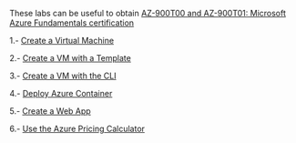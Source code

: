 These labs can be useful to obtain [AZ-900T00 and AZ-900T01: Microsoft Azure Fundamentals certification](https://learn.microsoft.com/en-us/certifications/exams/az-900/)

1.- [Create a Virtual Machine](instructions/Walkthroughs/01-Create%20a%20virtual%20machine.md)

2.- [Create a VM with a Template](instructions/Walkthroughs/09-Create%20a%20VM%20with%20a%20Template.md)

3.- [Create a VM with the CLI ](instructions/Walkthroughs/11-Create%20a%20VM%20with%20the%20CLI.md)

4.- [Deploy Azure Container](instructions/Walkthroughs/02-Deploy%20Azure%20Container%20Instances.md)

5.- [Create a Web App](instructions/Walkthroughs/08-Create%20a%20Web%20App.md)

6.- [Use the Azure Pricing Calculator](instructions/Walkthroughs/19-Use%20the%20Azure%20Pricing%20Calculator.md)

